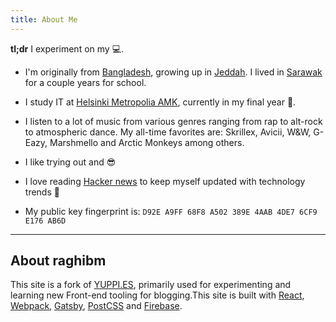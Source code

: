 ```yaml
---
title: About Me
---
```


__tl;dr__ I experiment on my :computer:.

* I'm originally from [Bangladesh](//https://en.wikipedia.org/wiki/Bangladesh), growing up in [Jeddah](https://en.wikipedia.org/wiki/Jeddah). I lived in [Sarawak](https://en.wikipedia.org/wiki/Sarawak) for a couple years for school.

* I study IT at [Helsinki Metropolia AMK](//www.metropolia.fi), currently in my final year 🙏.

* I listen to a lot of music from various genres ranging from rap to alt-rock to atmospheric dance. My all-time favorites are:  Skrillex, Avicii, W&W, G-Eazy, Marshmello and Arctic Monkeys among others.

* I like trying out <insert your framework> and <insert your tools> 😎

* I love reading [Hacker news](https://news.ycombinator.com/) to keep myself updated with technology trends 🎉

* My public key fingerprint is:
 `D92E A9FF 68F8 A502 389E 4AAB 4DE7 6CF9 E176 AB6D`

---
## About raghibm
This site is a fork of [YUPPI.ES](https://yuppi.es/), primarily used for experimenting and learning new Front-end tooling for blogging.This site is built with [React](https://facebook.github.io/react/), [Webpack](https://webpack.github.io/), [Gatsby](https://github.com/gatsbyjs/gatsby), [PostCSS](http://postcss.org/) and [Firebase](https://firebase.google.com/).
